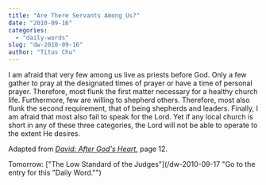 ```yaml
---
title: "Are There Servants Among Us?"
date: "2010-09-16"
categories: 
  - "daily-words"
slug: "dw-2010-09-16"
author: "Titus Chu"
---
```


I am afraid that very few among us live as priests before God. Only a few gather to pray at the designated times of prayer or have a time of personal prayer. Therefore, most flunk the first matter necessary for a healthy church life. Furthermore, few are willing to shepherd others. Therefore, most also flunk the second requirement, that of being shepherds and leaders. Finally, I am afraid that most also fail to speak for the Lord. Yet if any local church is short in any of these three categories, the Lord will not be able to operate to the extent He desires.

Adapted from _[David: After God's Heart](/book-david/ "Go to the listing for this book.")[,](/book-journey/ "Go to the listing for this book.")_ page 12.

Tomorrow: ["The Low Standard of the Judges"](/dw-2010-09-17 "Go to the entry for this "Daily Word."")
